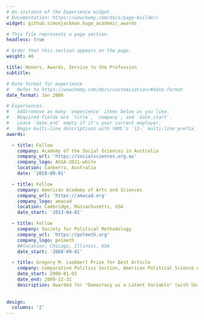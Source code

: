 ```yaml
---
# An instance of the Experience widget.
# Documentation: https://wowchemy.com/docs/page-builder/
widget: github.simonjackman.hugo_academic_awards

# This file represents a page section.
headless: true

# Order that this section appears on the page.
weight: 40

title: Honors, Awards, Service to the Profession
subtitle:

# Date format for experience
#   Refer to https://wowchemy.com/docs/customization/#date-format
date_format: Jan 2006

# Experiences.
#   Add/remove as many `experience` items below as you like.
#   Required fields are `title`, `company`, and `date_start`.
#   Leave `date_end` empty if it's your current employer.
#   Begin multi-line descriptions with YAML's `|2-` multi-line prefix.
awards:

  - title: Fellow
    company: Academy of the Social Sciences in Australia
    company_url: 'https://socialsciences.org.au'
    company_logo: ASSA-2021-white
    location: Canberra, Australia
    date: '2018-09-01'

  - title: Fellow
    company: American Academy of Arts and Sciences
    company_url: 'https://amacad.org'
    company_logo: amacad
    location: Cambridge, Massachusetts, USA
    date_start: '2013-04-01'

  - title: Fellow
    company: Society for Political Methodology
    company_url: 'https://polmeth.org'
    company_logo: polmeth
    ##location: Chicago, Illinois, USA
    date_start: '2008-09-01'

  - title: Gregory M. Luebbert Prize for Best Article
    company: Comparative Politics Section, American Political Science Association
    date_start: 2008-01-01
    date_end: 2009-12-31
    description: Awarded for "Democracy as a Latent Variable" (with Shawn Treier), _American Journal of Political Science_.
  
 
design:
  columns: '2'
---
```

